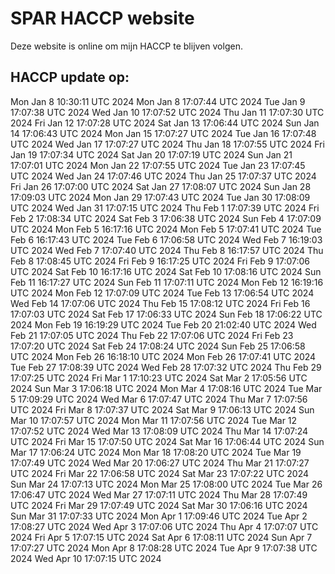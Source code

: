 # SPAR HACCP website
Deze website is online om mijn HACCP te blijven volgen.

## HACCP update op:
Mon Jan 8 10:30:11 UTC 2024
Mon Jan 8 17:07:44 UTC 2024
Tue Jan 9 17:07:38 UTC 2024
Wed Jan 10 17:07:52 UTC 2024
Thu Jan 11 17:07:30 UTC 2024
Fri Jan 12 17:07:28 UTC 2024
Sat Jan 13 17:06:44 UTC 2024
Sun Jan 14 17:06:43 UTC 2024
Mon Jan 15 17:07:27 UTC 2024
Tue Jan 16 17:07:48 UTC 2024
Wed Jan 17 17:07:27 UTC 2024
Thu Jan 18 17:07:55 UTC 2024
Fri Jan 19 17:07:34 UTC 2024
Sat Jan 20 17:07:19 UTC 2024
Sun Jan 21 17:07:01 UTC 2024
Mon Jan 22 17:07:55 UTC 2024
Tue Jan 23 17:07:45 UTC 2024
Wed Jan 24 17:07:46 UTC 2024
Thu Jan 25 17:07:37 UTC 2024
Fri Jan 26 17:07:00 UTC 2024
Sat Jan 27 17:08:07 UTC 2024
Sun Jan 28 17:09:03 UTC 2024
Mon Jan 29 17:07:43 UTC 2024
Tue Jan 30 17:08:09 UTC 2024
Wed Jan 31 17:07:15 UTC 2024
Thu Feb 1 17:07:39 UTC 2024
Fri Feb 2 17:08:34 UTC 2024
Sat Feb 3 17:06:38 UTC 2024
Sun Feb 4 17:07:09 UTC 2024
Mon Feb 5 16:17:16 UTC 2024
Mon Feb 5 17:07:41 UTC 2024
Tue Feb 6 16:17:43 UTC 2024
Tue Feb 6 17:06:58 UTC 2024
Wed Feb 7 16:19:03 UTC 2024
Wed Feb 7 17:07:40 UTC 2024
Thu Feb 8 16:17:57 UTC 2024
Thu Feb 8 17:08:45 UTC 2024
Fri Feb 9 16:17:25 UTC 2024
Fri Feb 9 17:07:06 UTC 2024
Sat Feb 10 16:17:16 UTC 2024
Sat Feb 10 17:08:16 UTC 2024
Sun Feb 11 16:17:27 UTC 2024
Sun Feb 11 17:07:11 UTC 2024
Mon Feb 12 16:19:16 UTC 2024
Mon Feb 12 17:07:09 UTC 2024
Tue Feb 13 17:06:54 UTC 2024
Wed Feb 14 17:07:06 UTC 2024
Thu Feb 15 17:08:12 UTC 2024
Fri Feb 16 17:07:03 UTC 2024
Sat Feb 17 17:06:33 UTC 2024
Sun Feb 18 17:06:22 UTC 2024
Mon Feb 19 16:19:29 UTC 2024
Tue Feb 20 21:02:40 UTC 2024
Wed Feb 21 17:07:05 UTC 2024
Thu Feb 22 17:07:06 UTC 2024
Fri Feb 23 17:07:20 UTC 2024
Sat Feb 24 17:08:24 UTC 2024
Sun Feb 25 17:06:58 UTC 2024
Mon Feb 26 16:18:10 UTC 2024
Mon Feb 26 17:07:41 UTC 2024
Tue Feb 27 17:08:39 UTC 2024
Wed Feb 28 17:07:32 UTC 2024
Thu Feb 29 17:07:25 UTC 2024
Fri Mar 1 17:10:23 UTC 2024
Sat Mar 2 17:05:56 UTC 2024
Sun Mar 3 17:06:18 UTC 2024
Mon Mar 4 17:08:16 UTC 2024
Tue Mar 5 17:09:29 UTC 2024
Wed Mar 6 17:07:47 UTC 2024
Thu Mar 7 17:07:56 UTC 2024
Fri Mar 8 17:07:37 UTC 2024
Sat Mar 9 17:06:13 UTC 2024
Sun Mar 10 17:07:57 UTC 2024
Mon Mar 11 17:07:56 UTC 2024
Tue Mar 12 17:07:52 UTC 2024
Wed Mar 13 17:08:09 UTC 2024
Thu Mar 14 17:07:24 UTC 2024
Fri Mar 15 17:07:50 UTC 2024
Sat Mar 16 17:06:44 UTC 2024
Sun Mar 17 17:06:24 UTC 2024
Mon Mar 18 17:08:20 UTC 2024
Tue Mar 19 17:07:49 UTC 2024
Wed Mar 20 17:06:27 UTC 2024
Thu Mar 21 17:07:27 UTC 2024
Fri Mar 22 17:06:58 UTC 2024
Sat Mar 23 17:07:22 UTC 2024
Sun Mar 24 17:07:13 UTC 2024
Mon Mar 25 17:08:00 UTC 2024
Tue Mar 26 17:06:47 UTC 2024
Wed Mar 27 17:07:11 UTC 2024
Thu Mar 28 17:07:49 UTC 2024
Fri Mar 29 17:07:49 UTC 2024
Sat Mar 30 17:06:16 UTC 2024
Sun Mar 31 17:07:33 UTC 2024
Mon Apr 1 17:09:46 UTC 2024
Tue Apr 2 17:08:27 UTC 2024
Wed Apr 3 17:07:06 UTC 2024
Thu Apr 4 17:07:07 UTC 2024
Fri Apr 5 17:07:15 UTC 2024
Sat Apr 6 17:08:11 UTC 2024
Sun Apr 7 17:07:27 UTC 2024
Mon Apr 8 17:08:28 UTC 2024
Tue Apr 9 17:07:38 UTC 2024
Wed Apr 10 17:07:15 UTC 2024
